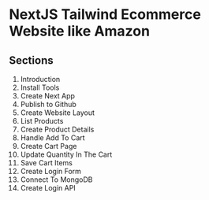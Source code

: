 # NextJS Tailwind Ecommerce Website like Amazon

## Sections

1. Introduction
2. Install Tools
3. Create Next App
4. Publish to Github
5. Create Website Layout
6. List Products
7. Create Product Details
8. Handle Add To Cart
9. Create Cart Page
10. Update Quantity In The Cart
11. Save Cart Items
12. Create Login Form
13. Connect To MongoDB
14. Create Login API
